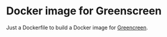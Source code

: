 # Docker image for Greenscreen

Just a Dockerfile to build a Docker image for [Greencreen](https://github.com/groupon/greenscreen). 


